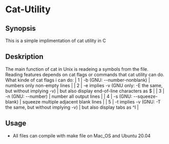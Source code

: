 # Cat-Utility

## Synopsis
This is a simple implimentation of cat utility in C

## Deskription
The main function of cat in Unix is readeing a symbols from the file. Reading features depends on cat flags or commands that cat utility can do.
What kinde of cat flags i can do:
| 1 | -b (GNU: --number-nonblank) | numbers only non-empty lines |
| 2 | -e implies -v (GNU only: -E the same, but without implying -v) | but also display end-of-line characters as $  |
| 3 | -n (GNU: --number) | number all output lines |
| 4 | -s (GNU: --squeeze-blank) | squeeze multiple adjacent blank lines |
| 5 | -t implies -v (GNU: -T the same, but without implying -v) | but also display tabs as ^I  |

## Usage 
+ All files can compile with make file on Mac_OS and Ubuntu 20.04
